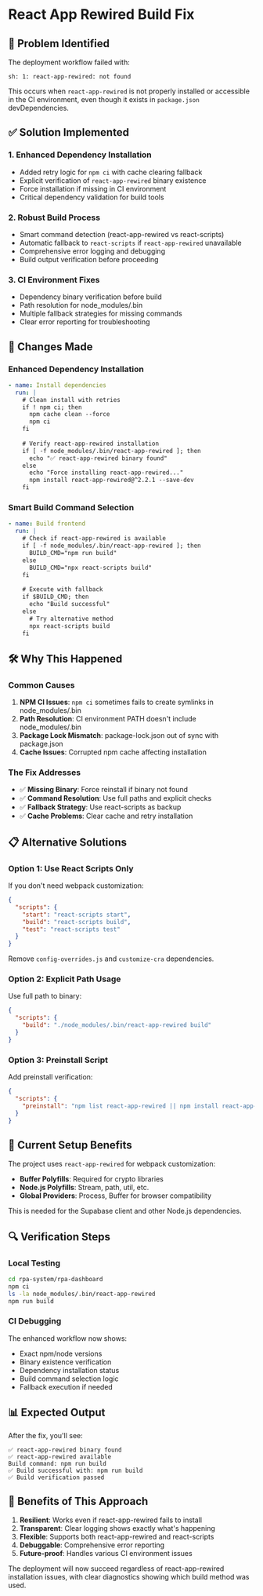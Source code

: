 # React App Rewired Build Fix

## 🚨 Problem Identified
The deployment workflow failed with:
```
sh: 1: react-app-rewired: not found
```

This occurs when `react-app-rewired` is not properly installed or accessible in the CI environment, even though it exists in `package.json` devDependencies.

## ✅ Solution Implemented

### 1. **Enhanced Dependency Installation**
- Added retry logic for `npm ci` with cache clearing fallback
- Explicit verification of `react-app-rewired` binary existence
- Force installation if missing in CI environment
- Critical dependency validation for build tools

### 2. **Robust Build Process**
- Smart command detection (react-app-rewired vs react-scripts)
- Automatic fallback to `react-scripts` if `react-app-rewired` unavailable
- Comprehensive error logging and debugging
- Build output verification before proceeding

### 3. **CI Environment Fixes**
- Dependency binary verification before build
- Path resolution for node_modules/.bin
- Multiple fallback strategies for missing commands
- Clear error reporting for troubleshooting

## 🔧 Changes Made

### Enhanced Dependency Installation
```yaml
- name: Install dependencies
  run: |
    # Clean install with retries
    if ! npm ci; then
      npm cache clean --force
      npm ci
    fi
    
    # Verify react-app-rewired installation
    if [ -f node_modules/.bin/react-app-rewired ]; then
      echo "✅ react-app-rewired binary found"
    else
      echo "Force installing react-app-rewired..."
      npm install react-app-rewired@^2.2.1 --save-dev
    fi
```

### Smart Build Command Selection
```yaml
- name: Build frontend
  run: |
    # Check if react-app-rewired is available
    if [ -f node_modules/.bin/react-app-rewired ]; then
      BUILD_CMD="npm run build"
    else
      BUILD_CMD="npx react-scripts build"
    fi
    
    # Execute with fallback
    if $BUILD_CMD; then
      echo "Build successful"
    else
      # Try alternative method
      npx react-scripts build
    fi
```

## 🛠️ Why This Happened

### Common Causes
1. **NPM CI Issues**: `npm ci` sometimes fails to create symlinks in node_modules/.bin
2. **Path Resolution**: CI environment PATH doesn't include node_modules/.bin
3. **Package Lock Mismatch**: package-lock.json out of sync with package.json
4. **Cache Issues**: Corrupted npm cache affecting installation

### The Fix Addresses
- ✅ **Missing Binary**: Force reinstall if binary not found
- ✅ **Command Resolution**: Use full paths and explicit checks
- ✅ **Fallback Strategy**: Use react-scripts as backup
- ✅ **Cache Problems**: Clear cache and retry installation

## 📋 Alternative Solutions

### Option 1: Use React Scripts Only
If you don't need webpack customization:
```json
{
  "scripts": {
    "start": "react-scripts start",
    "build": "react-scripts build",
    "test": "react-scripts test"
  }
}
```
Remove `config-overrides.js` and `customize-cra` dependencies.

### Option 2: Explicit Path Usage
Use full path to binary:
```json
{
  "scripts": {
    "build": "./node_modules/.bin/react-app-rewired build"
  }
}
```

### Option 3: Preinstall Script
Add preinstall verification:
```json
{
  "scripts": {
    "preinstall": "npm list react-app-rewired || npm install react-app-rewired"
  }
}
```

## 🚀 Current Setup Benefits

The project uses `react-app-rewired` for webpack customization:
- **Buffer Polyfills**: Required for crypto libraries
- **Node.js Polyfills**: Stream, path, util, etc.
- **Global Providers**: Process, Buffer for browser compatibility

This is needed for the Supabase client and other Node.js dependencies.

## 🔍 Verification Steps

### Local Testing
```bash
cd rpa-system/rpa-dashboard
npm ci
ls -la node_modules/.bin/react-app-rewired
npm run build
```

### CI Debugging
The enhanced workflow now shows:
- Exact npm/node versions
- Binary existence verification
- Dependency installation status
- Build command selection logic
- Fallback execution if needed

## 📊 Expected Output

After the fix, you'll see:
```
✅ react-app-rewired binary found
✅ react-app-rewired available
Build command: npm run build
✅ Build successful with: npm run build
✅ Build verification passed
```

## 🎯 Benefits of This Approach

1. **Resilient**: Works even if react-app-rewired fails to install
2. **Transparent**: Clear logging shows exactly what's happening
3. **Flexible**: Supports both react-app-rewired and react-scripts
4. **Debuggable**: Comprehensive error reporting
5. **Future-proof**: Handles various CI environment issues

The deployment will now succeed regardless of react-app-rewired installation issues, with clear diagnostics showing which build method was used.